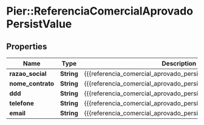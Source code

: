 # Pier::ReferenciaComercialAprovadoPersistValue

## Properties
Name | Type | Description | Notes
------------ | ------------- | ------------- | -------------
**razao_social** | **String** | {{{referencia_comercial_aprovado_persist_razao_social_value}}} | [optional] 
**nome_contrato** | **String** | {{{referencia_comercial_aprovado_persist_nome_contrato_value}}} | [optional] 
**ddd** | **String** | {{{referencia_comercial_aprovado_persist_ddd_value}}} | [optional] 
**telefone** | **String** | {{{referencia_comercial_aprovado_persist_telefone_value}}} | [optional] 
**email** | **String** | {{{referencia_comercial_aprovado_persist_email_value}}} | [optional] 


